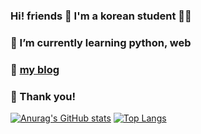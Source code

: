 ### Hi! friends 👋 I'm a korean student 👨‍🎓

### 🌱 I’m currently learning python, web
### 🦈 [my blog](https://kaso5552.github.io/)
### 📖 Thank you!


[![Anurag's GitHub stats](https://github-readme-stats.vercel.app/api?username=kaso5552&show_icons=true&theme=gruvbox)](https://github.com/anuraghazra/github-readme-stats)
[![Top Langs](https://github-readme-stats.vercel.app/api/top-langs/?username=kaso5552)](https://github.com/anuraghazra/github-readme-stats)
